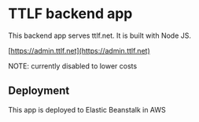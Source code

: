 # TTLF backend app

This backend app serves ttlf.net. It is built with Node JS.

[https://admin.ttlf.net](https://admin.ttlf.net)

NOTE: currently disabled to lower costs

## Deployment

This app is deployed to Elastic Beanstalk in AWS